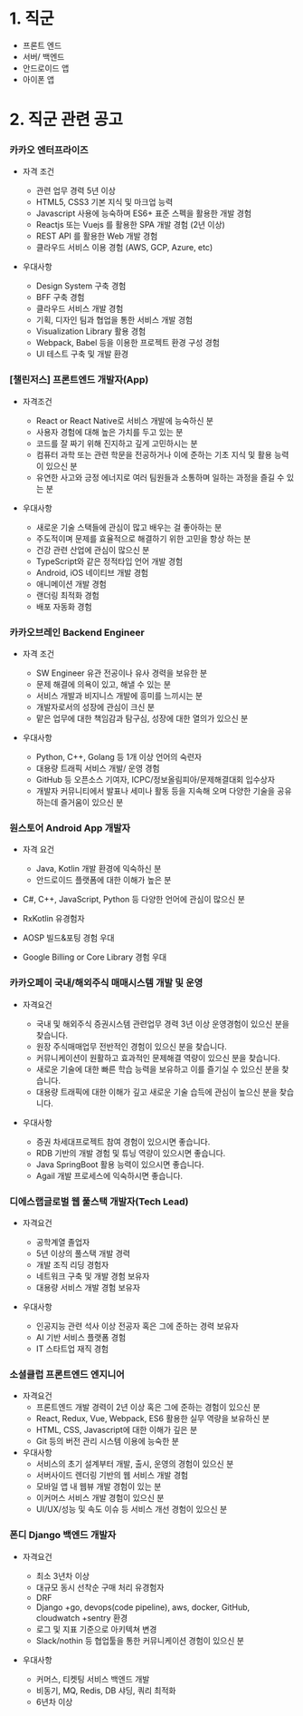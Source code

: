 # 1. 직군

- 프론트 엔드
- 서버/ 백엔드
- 안드로이드 앱
- 아이폰 앱

# 2. 직군 관련 공고

### 카카오 엔터프라이즈

- 자격 조건
  - 관련 업무 경력 5년 이상
  - HTML5, CSS3 기본 지식 및 마크업 능력
  - Javascript 사용에 능숙하며 ES6+ 표준 스펙을 활용한 개발 경험
  -  Reactjs 또는 Vuejs 를 활용한 SPA 개발 경험 (2년 이상)
  - REST API 를 활용한 Web 개발 경험
  - 클라우드 서비스 이용 경험 (AWS, GCP, Azure, etc)

- 우대사항
  - Design System 구축 경험
  - BFF 구축 경험
  - 클라우드 서비스 개발 경험
  - 기획, 디자인 팀과 협업을 통한 서비스 개발 경험
  - Visualization Library 활용 경험
  - Webpack, Babel 등을 이용한 프로젝트 환경 구성 경험
  - UI 테스트 구축 및 개발 환경

### [챌린저스] 프론트엔드 개발자(App)

- 자격조건
  - React or React Native로 서비스 개발에 능숙하신 분
  - 사용자 경험에 대해 높은 가치를 두고 있는 분
  - 코드를 잘 짜기 위해 진지하고 깊게 고민하시는 분
  - 컴퓨터 과학 또는 관련 학문을 전공하거나 이에 준하는 기초 지식 및 활용 능력이 있으신 분
  - 유연한 사고와 긍정 에너지로 여러 팀원들과 소통하며 일하는 과정을 즐길 수 있는 분

- 우대사항
  - 새로운 기술 스택들에 관심이 많고 배우는 걸 좋아하는 분
  - 주도적이며 문제를 효율적으로 해결하기 위한 고민을 항상 하는 분
  - 건강 관련 산업에 관심이 많으신 분
  - TypeScript와 같은 정적타입 언어 개발 경험
  - Android, iOS 네이티브 개발 경험
  - 애니메이션 개발 경험
  - 랜더링 최적화 경험
  - 배포 자동화 경험

### 카카오브레인 Backend Engineer

- 자격 조건
  - SW Engineer 유관 전공이나 유사 경력을 보유한 분
  - 문제 해결에 의욕이 있고, 해낼 수 있는 분
  - 서비스 개발과 비지니스 개발에 흥미를 느끼시는 분
  - 개발자로서의 성장에 관심이 크신 분
  - 맡은 업무에 대한 책임감과 탐구심, 성장에 대한 열의가 있으신 분

- 우대사항
  - Python, C++, Golang 등 1개 이상 언어의 숙련자
  - 대용량 트래픽 서비스 개발/ 운영 경험
  - GitHub 등 오픈소스 기여자, ICPC/정보올림피아/문제해결대회 입수상자
  - 개발자 커뮤니티에서 발표나 세미나 활동 등을 지속해 오며 다양한 기술을 공유하는데 즐거움이 있으신 분

### 원스토어 Android App 개발자

- 자격 요건
  - Java, Kotlin 개발 환경에 익숙하신 분
  - 안드로이드 플랫폼에 대한 이해가 높은 분

- C#, C++, JavaScript, Python 등 다양한 언어에 관심이 많으신 분
- RxKotlin 유경험자
- AOSP 빌드&포팅 경험 우대
- Google Billing or Core Library 경험 우대

### 카카오페이 국내/해외주식 매매시스템 개발 및 운영

- 자격요건
  - 국내 및 해외주식 증권시스템 관련업무 경력 3년 이상 운영경험이 있으신 분을 찾습니다.
  - 원장 주식매매업무 전반적인 경험이 있으신 분을 찾습니다.
  - 커뮤니케이션이 원활하고 효과적인 문제해결 역량이 있으신 분을 찾습니다.
  - 새로운 기술에 대한 빠른 학습 능력을 보유하고 이를 즐기실 수 있으신 분을 찾습니다. 
  - 대용량 트래픽에 대한 이해가 깊고 새로운 기술 습득에 관심이 높으신 분을 찾습니다.

- 우대사항
  - 증권 차세대프로젝트 참여 경험이 있으시면 좋습니다.
  - RDB 기반의 개발 경험 및 튜닝 역량이 있으시면 좋습니다.
  - Java SpringBoot 활용 능력이 있으시면 좋습니다.
  - Agail 개발 프로세스에 익숙하시면 좋습니다.

### 디에스랩글로벌 웹 풀스택 개발자(Tech Lead)

- 자격요건
  - 공학계열 졸업자
  - 5년 이상의 풀스택 개발 경력
  - 개발 조직 리딩 경험자
  - 네트워크 구축 및 개발 경험 보유자
  - 대용량 서비스 개발 경험 보유자

- 우대사항
  - 인공지능 관련 석사 이상 전공자 혹은 그에 준하는 경력 보유자
  - AI 기반 서비스 플랫폼 경험
  - IT 스타트업 재직 경험

### 소셜클럽 프론트엔드 엔지니어

- 자격요건 
  - 프론트엔드 개발 경력이 2년 이상 혹은 그에 준하는 경험이 있으신 분
  - React, Redux, Vue, Webpack, ES6 활용한 실무 역량을 보유하신 분
  - HTML, CSS, Javascript에 대한 이해가 깊은 분
  - Git 등의 버전 관리 시스템 이용에 능숙한 분
- 우대사항
  - 서비스의 초기 설계부터 개발, 출시, 운영의 경험이 있으신 분
  - 서버사이드 렌더링 기반의 웹 서비스 개발 경험
  - 모바일 앱 내 웹뷰 개발 경험이 있는 분
  - 이커머스 서비스 개발 경험이 있으신 분
  - UI/UX/성능 및 속도 이슈 등 서비스 개선 경험이 있으신 분

### 폰디 Django 백엔드 개발자

- 자격요건
  - 최소 3년차 이상
  - 대규모 동시 선착순 구매 처리 유경험자
  - DRF
  - Django +go, devops(code pipeline), aws, docker, GitHub, cloudwatch +sentry 환경
  - 로그 및 지표 기준으로 아키텍쳐 변경
  - Slack/nothin 등 협업툴을 통한 커뮤니케이션 경험이 있으신 분

- 우대사항
  - 커머스, 티켓팅 서비스 백엔드 개발
  - 비동기, MQ, Redis, DB 샤딩, 쿼리 최적화
  - 6년차 이상